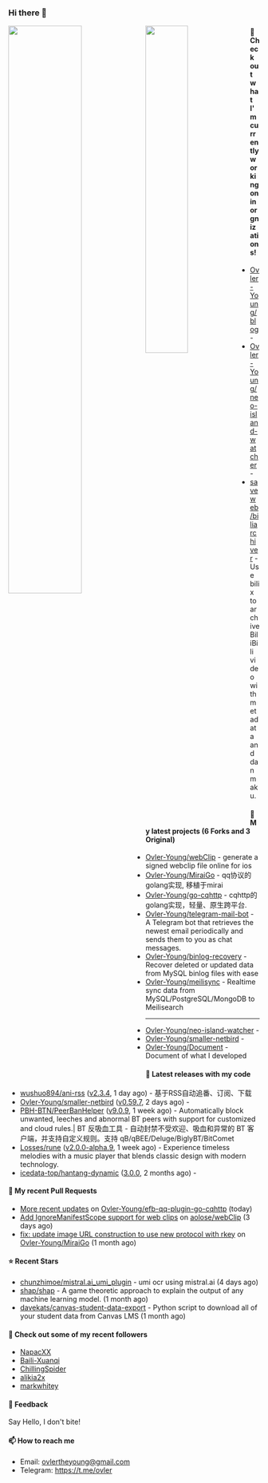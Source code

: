### Hi there 👋

<img align="left" width="54%" src="https://github-readme-stats-mauve-one-69.vercel.app/api?username=Ovler-Young&theme=dark&count_private=true&show_icons=true" />
<img align="left" width="41%" src="https://github-readme-stats-mauve-one-69.vercel.app/api/top-langs/?username=Ovler-Young&layout=compact&theme=dark&include_all_commits=true&count_private=true" />

#### 👷 Check out what I'm currently working on in orgnizations!

- [Ovler-Young/blog](https://github.com/Ovler-Young/blog) - 
- [Ovler-Young/neo-island-watcher](https://github.com/Ovler-Young/neo-island-watcher) - 
- [saveweb/biliarchiver](https://github.com/saveweb/biliarchiver) -  Use bilix to archive BiliBili video with metadata and danmaku.

#### 🌱 My latest projects (6 Forks and 3 Original)

- [Ovler-Young/webClip](https://github.com/Ovler-Young/webClip) - generate a signed webclip file online for ios 
- [Ovler-Young/MiraiGo](https://github.com/Ovler-Young/MiraiGo) - qq协议的golang实现, 移植于mirai
- [Ovler-Young/go-cqhttp](https://github.com/Ovler-Young/go-cqhttp) - cqhttp的golang实现，轻量、原生跨平台.
- [Ovler-Young/telegram-mail-bot](https://github.com/Ovler-Young/telegram-mail-bot) - A Telegram bot that retrieves the newest email periodically and sends them to you as chat messages.
- [Ovler-Young/binlog-recovery](https://github.com/Ovler-Young/binlog-recovery) - Recover deleted or updated data from MySQL binlog files with ease
- [Ovler-Young/meilisync](https://github.com/Ovler-Young/meilisync) - Realtime sync data from MySQL/PostgreSQL/MongoDB to Meilisearch
- ---

- [Ovler-Young/neo-island-watcher](https://github.com/Ovler-Young/neo-island-watcher) - 
- [Ovler-Young/smaller-netbird](https://github.com/Ovler-Young/smaller-netbird) - 
- [Ovler-Young/Document](https://github.com/Ovler-Young/Document) - Document of what I developed

#### 🔭 Latest releases with my code

- [wushuo894/ani-rss](https://github.com/wushuo894/ani-rss) ([v2.3.4](https://github.com/wushuo894/ani-rss/releases/tag/v2.3.4), 1 day ago) - 基于RSS自动追番、订阅、下载
- [Ovler-Young/smaller-netbird](https://github.com/Ovler-Young/smaller-netbird) ([v0.59.7](https://github.com/Ovler-Young/smaller-netbird/releases/tag/v0.59.7), 2 days ago) - 
- [PBH-BTN/PeerBanHelper](https://github.com/PBH-BTN/PeerBanHelper) ([v9.0.9](https://github.com/PBH-BTN/PeerBanHelper/releases/tag/v9.0.9), 1 week ago) - Automatically block unwanted, leeches and abnormal BT peers with support for customized and cloud rules.| BT 反吸血工具 - 自动封禁不受欢迎、吸血和异常的 BT 客户端，并支持自定义规则。支持 qB/qBEE/Deluge/BiglyBT/BitComet
- [Losses/rune](https://github.com/Losses/rune) ([v2.0.0-alpha.9](https://github.com/Losses/rune/releases/tag/v2.0.0-alpha.9), 1 week ago) - Experience timeless melodies with a music player that blends classic design with modern technology.
- [icedata-top/hantang-dynamic](https://github.com/icedata-top/hantang-dynamic) ([3.0.0](https://github.com/icedata-top/hantang-dynamic/releases/tag/3.0.0), 2 months ago) - 

#### 🔨 My recent Pull Requests

- [More recent updates](https://github.com/Ovler-Young/efb-qq-plugin-go-cqhttp/pull/8) on [Ovler-Young/efb-qq-plugin-go-cqhttp](https://github.com/Ovler-Young/efb-qq-plugin-go-cqhttp) (today)
- [Add IgnoreManifestScope support for web clips](https://github.com/aolose/webClip/pull/1) on [aolose/webClip](https://github.com/aolose/webClip) (3 days ago)
- [fix: update image URL construction to use new protocol with rkey](https://github.com/Ovler-Young/MiraiGo/pull/1) on [Ovler-Young/MiraiGo](https://github.com/Ovler-Young/MiraiGo) (1 month ago)

#### ⭐ Recent Stars

- [chunzhimoe/mistral.ai_umi_plugin](https://github.com/chunzhimoe/mistral.ai_umi_plugin) - umi ocr using mistral.ai (4 days ago)
- [shap/shap](https://github.com/shap/shap) - A game theoretic approach to explain the output of any machine learning model. (1 month ago)
- [davekats/canvas-student-data-export](https://github.com/davekats/canvas-student-data-export) - Python script to download all of your student data from Canvas LMS (1 month ago)

#### 👯 Check out some of my recent followers

- [NapacXX](https://github.com/NapacXX)
- [Baili-Xuanqi](https://github.com/Baili-Xuanqi)
- [ChillingSpider](https://github.com/ChillingSpider)
- [alikia2x](https://github.com/alikia2x)
- [markwhitey](https://github.com/markwhitey)

#### 💬 Feedback

Say Hello, I don't bite!

#### 📫 How to reach me

- Email: ovlertheyoung@gmail.com
- Telegram: https://t.me/ovler
